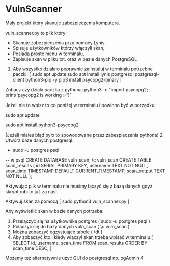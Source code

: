 # VulnScanner
Mały projekt który skanuje zabezpieczenia komputera.

vuln_scanner.py to plik który:
- Skanuje zabezpieczenia przy pomocy Lynis,
- Spisuje użytkowników którzy włączyli skan,
- Posiada proste menu w terminalu,
- Zapisuje skan w pliku txt. oraz w bazie danych PostgreSQL

1. Aby wszystko działało poprawnie zainstaluj w terminalu potrzebne paczki:
[
sudo apt update
sudo apt install lynis postgresql postgresql-client python3-pip -y
pip3 install psycopg2-binary
]

Zobacz czy działa paczka z pythona:
python3 -c "import psycopg2; print('psycopg2 is working ✅')"

Jeżeli nie to wpisz to co poniżej w terminalu i powinno być w porządku:

sudo apt update

sudo apt install python3-psycopg2

(Jeżeli miałes błąd było to spowodowane przez zabezpieczenia pythona)
2.  Utwórz baze danych postgresql:

- sudo -u postgres psql

-- w psql
CREATE DATABASE vuln_scan;
\c vuln_scan
CREATE TABLE scan_results (
    id SERIAL PRIMARY KEY,
    username TEXT NOT NULL,
    scan_time TIMESTAMP DEFAULT CURRENT_TIMESTAMP,
    scan_output TEXT NOT NULL
);



Aktywując plik w terminalu nie musimy łączyć się z bazą danych gdyż skrypt robi to już za nas!.

Aktywuj skan za pomocą
[ sudo python3 vuln_scanner.py ]

Aby wyświetlić skan w bazie danych potrzeba:

1. Przełączyć się na użytkownika postgres ( sudo -u postgres psql )
2. Połączyć się do bazy danych vuln_scan ( \c vuln_scan ) 
3. Można zobaczyć egzystujące tabele (  \dt )
4. Aby zobaczyć kto i kiedy włączył skan trzeba wpisać w terminalu 
[ SELECT id, username, scan_time FROM scan_results ORDER BY scan_time DESC; ]

Możemy też alternatywnie użyć GUI do postgresql np. pgAdmin 4
